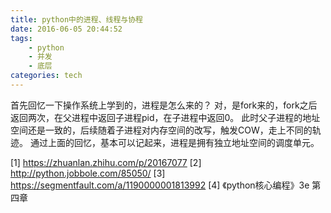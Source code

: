 ```yaml
---
title: python中的进程、线程与协程
date: 2016-06-05 20:44:52
tags:
	- python
	- 并发
	- 底层
categories: tech
---
```



首先回忆一下操作系统上学到的，进程是怎么来的？
对，是fork来的，fork之后返回两次，在父进程中返回子进程pid，在子进程中返回0。
此时父子进程的地址空间还是一致的，后续随着子进程对内存空间的改写，触发COW，走上不同的轨迹。
通过上面的回忆，基本可以记起来，进程是拥有独立地址空间的调度单元。


<!-- more -->

[1] https://zhuanlan.zhihu.com/p/20167077
[2] http://python.jobbole.com/85050/
[3] https://segmentfault.com/a/1190000001813992
[4] 《python核心编程》3e 第四章
